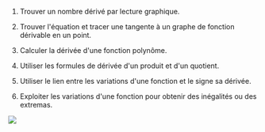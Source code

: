 1. Trouver un nombre dérivé par lecture graphique.

1. Trouver l'équation et tracer une tangente à un graphe de fonction dérivable en un point.

1. Calculer la dérivée d'une fonction polynôme.

1. Utiliser les formules de dérivée d'un produit et d'un quotient.

1. Utiliser le lien entre les variations d'une fonction et le signe sa dérivée.

1. Exploiter les variations d'une fonction pour obtenir des inégalités ou des extremas.

![](https://github.com/EdisonLorgues1SD1617/Math1SD1617/blob/master/Donn%C3%A9es/Chapitres/3.%20Derivation/Images/DerivationProgramme.png)
